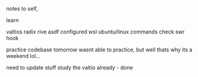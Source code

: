 notes to self, 

learn

valtios
radix
rive
asdf
configured wsl
ubuntu/linux commands check
swr hook


practice codebase tomorrow
wasnt able to practice, but well thats why its a weekend lol...

need to update stuff
study the valtio already - done
